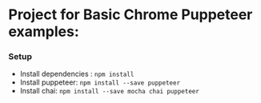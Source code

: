 
# Project for Basic Chrome Puppeteer examples:

### Setup
- Install dependencies : `npm install`
- Install puppeteer: `npm install --save puppeteer`
- Install chai: `npm install --save mocha chai puppeteer`

